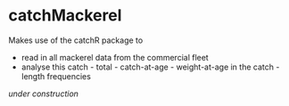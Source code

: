 # catchMackerel

Makes use of the catchR package to
 * read in all mackerel data from the commercial fleet
 * analyse this catch
 		- total
 		- catch-at-age
 		- weight-at-age in the catch
 		- length frequencies

*under construction*


